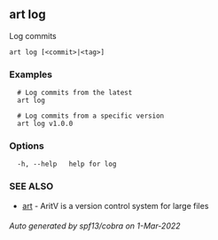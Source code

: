 ## art log

Log commits

```
art log [<commit>|<tag>]
```

### Examples

```
  # Log commits from the latest
  art log

  # Log commits from a specific version
  art log v1.0.0
```

### Options

```
  -h, --help   help for log
```

### SEE ALSO

* [art](art.md)	 - AritV is a version control system for large files

###### Auto generated by spf13/cobra on 1-Mar-2022
